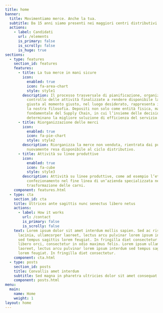 ```yaml
---
title: home
banner:
  title: Movimentiamo merce. Anche la tua.
  subtitle: Da 15 anni siamo presenti nei maggiori centri distributivi del nord italia.
  actions:
    - label: Candidati
      url: /elements
      is_primary: false
      is_scrolly: false
      is_huge: true
sections:
  - type: features
    section_id: features
    features:
      - title: La tua merce in mani sicure
        icon:
          enabled: true
          icon: fa-area-chart
          style: style1
        description: Il processo trasversale di pianificazione, organizzazione e
          controllo delle attività finalizzate a rendere disponibile la cosa
          giusta al momento giusto, nel luogo desiderato, rappresenta in sintesi
          la nostra filosofia. Depositi non solo come entità fisica, ma elemento
          fondamentale del Supply Chain, in cui l’insieme delle decisioni
          determinano la migliore soluzione di efficienza del servizio.
      - title: Riorganizzazione delle merci
        icon:
          enabled: true
          icon: fa-pie-chart
          style: style2
        description: Riorganizza la merce non venduta, rientrata dai punti vendita, e
          nuovamente resa disponibile al ciclo distributivo.
      - title: Attività su linee produttive
        icon:
          enabled: true
          icon: fa-cube
          style: style3
        description: Attività su linee produttive, come ad esempio l’etichettatura ed il
          confezionamento nel fine linea di un’azienda specializzata nella
          trasformazione delle carni.
    component: features.html
  - type: cta
    section_id: cta
    title: Ultrices ante sagittis nunc senectus libero netus
    actions:
      - label: How it works
        url: /contact
        is_primary: false
        is_scrolly: false
    text: Lorem ipsum dolor sit amet interdum mollis sapien. Sed ac risus. Phasellus
      lacinia, ullamcorper laoreet, lectus arcu pulvinar lorem ipsum interdum
      sed tempus sagittis lorem feugiat. In fringilla diet consectetur. Morbi
      libero orci, consectetur in odio maximus felis. Lorem ipsum ullamcorper
      laoreet, lectus arcu pulvinar lorem ipsum interdum sed tempus sagittis
      lorem feugiat. In fringilla diet consectetur.
    component: cta.html
  - type: posts
    section_id: posts
    title: Convallis amet interdum
    subtitle: Sed magna in pharetra ultricies dolor sit amet consequat adipiscing lorem.
    component: posts.html
menu:
  main:
    name: Home
    weight: 1
layout: home
---
```

